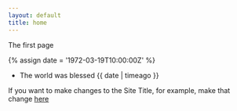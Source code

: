 ```yaml
---
layout: default
title: home
---
```


The first page

 {% assign date = '1972-03-19T10:00:00Z' %}

- The world was blessed {{ date | timeago }}

If you want to make changes to the Site Title, for example, make that change [here](_config.yml)